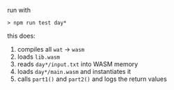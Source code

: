 run with

```
> npm run test day*
```

this does:

1. compiles all `wat` -> `wasm`
2. loads `lib.wasm`
3. reads `day*/input.txt` into WASM memory
4. loads `day*/main.wasm` and instantiates it
5. calls `part1()` and `part2()` and logs the return values
